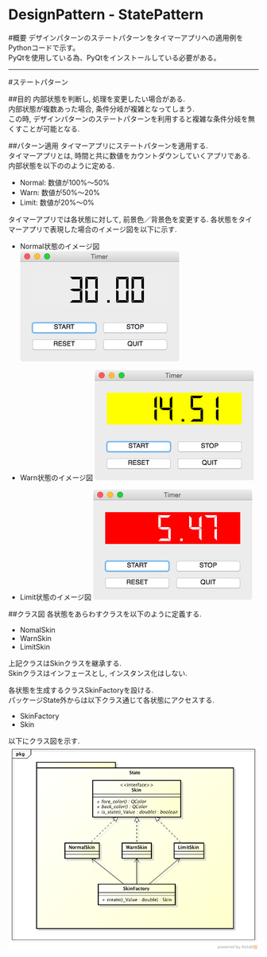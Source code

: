 DesignPattern - StatePattern
====================

#概要
デザインパターンのステートパターンをタイマーアプリへの適用例をPythonコードで示す。  
PyQtを使用している為、PyQtをインストールしている必要がある。  

-------------------------------------------------

#ステートパターン

##目的
内部状態を判断し, 処理を変更したい場合がある.  
内部状態が複数あった場合, 条件分岐が複雑となってしまう.  
この時, デザインパターンのステートパターンを利用すると複雑な条件分岐を無くすことが可能となる.  

##パターン適用
タイマーアプリにステートパターンを適用する.  
タイマーアプリとは, 時間と共に数値をカウントダウンしていくアプリである.  
内部状態を以下ののように定める.

- Normal: 数値が100%〜50%
- Warn: 数値が50%〜20%
- Limit: 数値が20%〜0%

タイマーアプリでは各状態に対して, 前景色／背景色を変更する.
各状態をタイマーアプリで表現した場合のイメージ図を以下に示す.

- Normal状態のイメージ図
![Normal状態](./img/normal.png)

- Warn状態のイメージ図
![Warn状態](./img/warn.png)

- Limit状態のイメージ図
![Limit状態](./img/limit.png)

##クラス図
各状態をあらわすクラスを以下のように定義する.  

- NomalSkin
- WarnSkin
- LimitSkin

上記クラスはSkinクラスを継承する.  
Skinクラスはインフェースとし, インスタンス化はしない.  

各状態を生成するクラスSkinFactoryを設ける.  
パッケージState外からは以下クラス通じて各状態にアクセスする.  

- SkinFactory
- Skin

以下にクラス図を示す.  
![ステートパターンのクラス図](./img/00_StatePattern_クラス図.png)


